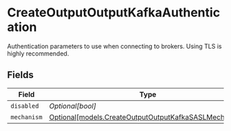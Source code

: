 # CreateOutputOutputKafkaAuthentication

Authentication parameters to use when connecting to brokers. Using TLS is highly recommended.


## Fields

| Field                                                                                                      | Type                                                                                                       | Required                                                                                                   | Description                                                                                                |
| ---------------------------------------------------------------------------------------------------------- | ---------------------------------------------------------------------------------------------------------- | ---------------------------------------------------------------------------------------------------------- | ---------------------------------------------------------------------------------------------------------- |
| `disabled`                                                                                                 | *Optional[bool]*                                                                                           | :heavy_minus_sign:                                                                                         | N/A                                                                                                        |
| `mechanism`                                                                                                | [Optional[models.CreateOutputOutputKafkaSASLMechanism]](../models/createoutputoutputkafkasaslmechanism.md) | :heavy_minus_sign:                                                                                         | N/A                                                                                                        |